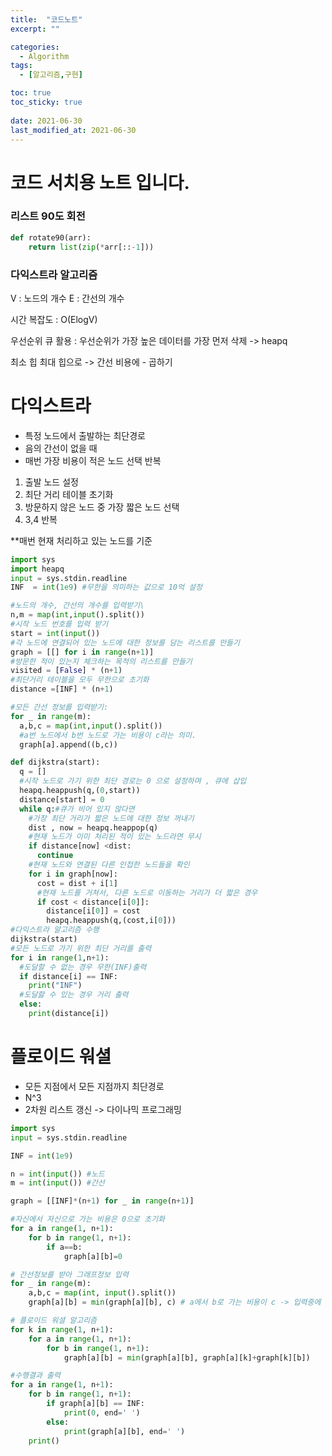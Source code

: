 ```yaml
---
title:  "코드노트"
excerpt: ""

categories:
  - Algorithm
tags:
  - [알고리즘,구현]

toc: true
toc_sticky: true
 
date: 2021-06-30
last_modified_at: 2021-06-30
---
```


# 코드 서치용 노트 입니다. 

### 리스트 90도 회전
``` python
def rotate90(arr):
    return list(zip(*arr[::-1]))
```

### 다익스트라 알고리즘

V : 노드의 개수
E : 간선의 개수

시간 복잡도 : O(ElogV)

우선순위 큐 활용 : 우선순위가 가장 높은 데이터를 가장 먼저 삭제 -> heapq

최소 힙 최대 힙으로 -> 간선 비용에 - 곱하기


# 다익스트라
- 특정 노드에서 출발하는 최단경로 
- 음의 간선이 없을 때 
- 매번 가장 비용이 적은 노드 선택 반복 

1. 출발 노드 설정
2. 최단 거리 테이블 초기화
3. 방문하지 않은 노드 중 가장 짧은 노드 선택
4. 3,4 반복

**매번 현재 처리하고 있는 노드를 기준

```python
import sys
import heapq
input = sys.stdin.readline
INF  = int(1e9) #무한을 의미하는 값으로 10억 설정

#노드의 개수, 간선의 개수를 입력받기\
n,m = map(int,input().split())
#시작 노드 번호를 입력 받기
start = int(input())
#각 노드에 연결되어 있는 노드에 대한 정보를 담는 리스트를 만들기
graph = [[] for i in range(n+1)]
#방문한 적이 있는지 체크하는 목적의 리스트를 만들기
visited = [False] * (n+1)
#최단거리 테이블을 모두 무한으로 초기화
distance =[INF] * (n+1)

#모든 간선 정보를 입력받기:
for _ in range(m):
  a,b,c = map(int,input().split())
  #a번 노드에서 b번 노드로 가는 비용이 c라는 의미.
  graph[a].append((b,c))

def dijkstra(start):
  q = []
  #시작 노드로 가기 위한 최단 경로는 0 으로 설정하며 , 큐에 삽입
  heapq.heappush(q,(0,start))
  distance[start] = 0
  while q:#큐가 비어 있지 않다면
    #가장 최단 거리가 짧은 노드에 대한 정보 꺼내기
    dist , now = heapq.heappop(q)
    #현재 노드가 이미 처리된 적이 있는 노드라면 무시
    if distance[now] <dist:
      continue
    #현재 노드와 연결된 다른 인접한 노드들을 확인
    for i in graph[now]:
      cost = dist + i[1]
      #현재 노드를 거쳐서, 다른 노드로 이동하는 거리가 더 짧은 경우
      if cost < distance[i[0]]:
        distance[i[0]] = cost
        heapq.heappush(q,(cost,i[0]))
#다익스트라 알고리즘 수행
dijkstra(start)
#모든 노드로 가기 위한 최단 거리를 출력
for i in range(1,n+1):
  #도달할 수 없는 경우 무한(INF)출력
  if distance[i] == INF:
    print("INF")
  #도달핧 수 있는 경우 거리 출력
  else:
    print(distance[i])
```

# 플로이드 워셜
- 모든 지점에서 모든 지점까지 최단경로 
- N^3
- 2차원 리스트 갱신 -> 다이나믹 프로그래밍

```python
import sys
input = sys.stdin.readline

INF = int(1e9)

n = int(input()) #노드
m = int(input()) #간선

graph = [[INF]*(n+1) for _ in range(n+1)]

#자신에서 자신으로 가는 비용은 0으로 초기화
for a in range(1, n+1):
    for b in range(1, n+1):
        if a==b:
            graph[a][b]=0

# 간선정보를 받아 그래프정보 입력
for _ in range(m):
    a,b,c = map(int, input().split())
    graph[a][b] = min(graph[a][b], c) # a에서 b로 가는 비용이 c -> 입력중에 같은 도시끼리의 여러값이 들어오므로 그중에서도 제일 작은값을 넣어줘야함

# 플로이드 워셜 알고리즘
for k in range(1, n+1):
    for a in range(1, n+1):
        for b in range(1, n+1):
            graph[a][b] = min(graph[a][b], graph[a][k]+graph[k][b])

#수행결과 출력
for a in range(1, n+1):
    for b in range(1, n+1):
        if graph[a][b] == INF:
            print(0, end=' ')
        else:
            print(graph[a][b], end=' ')
    print()
```
